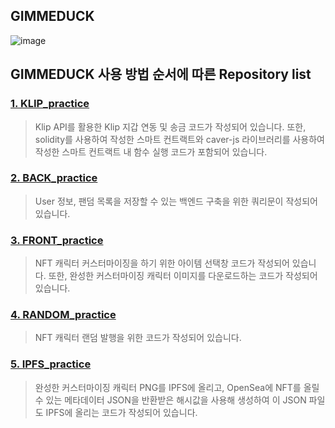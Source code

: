 ## GIMMEDUCK

![image](https://user-images.githubusercontent.com/100677209/172299249-47e598e3-c5bc-4eec-9bb1-114950c5bd8e.png)


<!--

**Here are some ideas to get you started:**

🙋‍♀️ A short introduction - what is your organization all about?
🌈 Contribution guidelines - how can the community get involved?
👩‍💻 Useful resources - where can the community find your docs? Is there anything else the community should know?
🍿 Fun facts - what does your team eat for breakfast?
🧙 Remember, you can do mighty things with the power of [Markdown](https://docs.github.com/github/writing-on-github/getting-started-with-writing-and-formatting-on-github/basic-writing-and-formatting-syntax)
-->

## GIMMEDUCK 사용 방법 순서에 따른 Repository list

### [1. KLIP_practice](https://github.com/GimmeDuck/KLIP_practice.git)

> Klip API를 활용한 Klip 지갑 연동 및 송금 코드가 작성되어 있습니다. 
또한, solidity를 사용하여 작성한 스마트 컨트랙트와 caver-js 라이브러리를 사용하여 작성한 스마트 컨트랙트 내 함수 실행 코드가 포함되어 있습니다.

### [2. BACK_practice](https://github.com/GimmeDuck/BACK_practice.git) 

> User 정보, 팬덤 목록을 저장할 수 있는 백엔드 구축을 위한 쿼리문이 작성되어 있습니다.

### [3. FRONT_practice](https://github.com/GimmeDuck/FRONT_practice.git)

> NFT 캐릭터 커스터마이징을 하기 위한 아이템 선택창 코드가 작성되어 있습니다.
또한, 완성한 커스터마이징 캐릭터 이미지를 다운로드하는 코드가 작성되어 있습니다.

### [4. RANDOM_practice](https://github.com/GimmeDuck/RANDOM_practice.git)

> NFT 캐릭터 랜덤 발행을 위한 코드가 작성되어 있습니다.

### [5. IPFS_practice](https://github.com/GimmeDuck/IPFS_practice.git)

> 완성한 커스터마이징 캐릭터 PNG를 IPFS에 올리고, OpenSea에 NFT를 올릴 수 있는 메타데이터 JSON을 반환받은 해시값을 사용해 생성하여 이 JSON 파일도 IPFS에 올리는 코드가 작성되어 있습니다.
